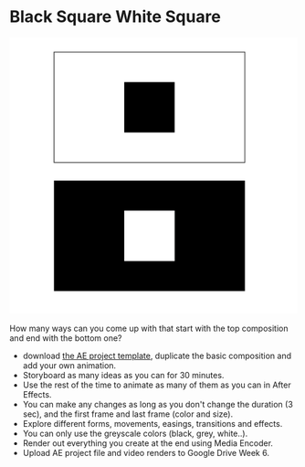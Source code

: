 # Black Square White Square

![slides](../images/w4/two-square-ex.png)

How many ways can you come up with that start with the top composition and end with the bottom one?

- download [the AE project template](../files/square-exercise-template.aep), duplicate the basic composition and add your own animation.
- Storyboard as many ideas as you can for 30 minutes.
- Use the rest of the time to animate as many of them as you can in After Effects.
- You can make any changes as long as you don't change the duration (3 sec), and the first frame and last frame (color and size).
- Explore different forms, movements, easings, transitions and effects.
- You can only use the greyscale colors (black, grey, white..).
- Render out everything you create at the end using Media Encoder.
- Upload AE project file and video renders to Google Drive Week 6.
